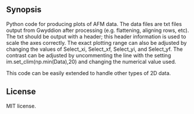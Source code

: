 ## Synopsis

<p>Python code for producing plots of AFM data. The data files are txt files output from Gwyddion after processing (e.g. flattening, 
aligning rows, etc). The txt should be output with a header; this header information is used to scale the axes correctly. 
The exact plotting range can also be adjusted by changing the values of Select_xi, Select_xf, Select_yi, and Select_yf. The
contrast can be adjusted by uncommenting the line with the setting im.set_clim(np.min(Data),20) and changing the numerical value used.</p>

<p> This code can be easily extended to handle other types of 2D data.</p>

## License
MIT license.
